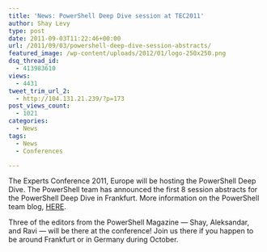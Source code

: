 ```yaml
---
title: 'News: PowerShell Deep Dive session at TEC2011'
author: Shay Levy
type: post
date: 2011-09-03T11:22:46+00:00
url: /2011/09/03/powershell-deep-dive-session-abstracts/
featured_image: /wp-content/uploads/2012/01/logo-250x250.png
dsq_thread_id:
  - 413983610
views:
  - 4431
tweet_trim_url_2:
  - http://104.131.21.239/?p=173
post_views_count:
  - 1021
categories:
  - News
tags:
  - News
  - Conferences

---
```

The Experts Conference 2011, Europe will be hosting the PowerShell Deep Dive. The PowerShell team has announced the first 8 session abstracts for the PowerShell Deep Dive in Frankfurt. More information on the PowerShell team blog, [HERE][2].

Three of the editors from the PowerShell Magazine &#8212; Shay, Aleksandar, and Ravi &#8212; will be there at the conference! Join us there if you happen to be around Frankfurt or in Germany during October.

[1]: http://www.theexpertsconference.com/europe/2011/
[2]: http://blogs.msdn.com/b/powershell/archive/2011/09/01/8-abstracts-for-the-powershell-deep-dive-in-frankfurt.aspx